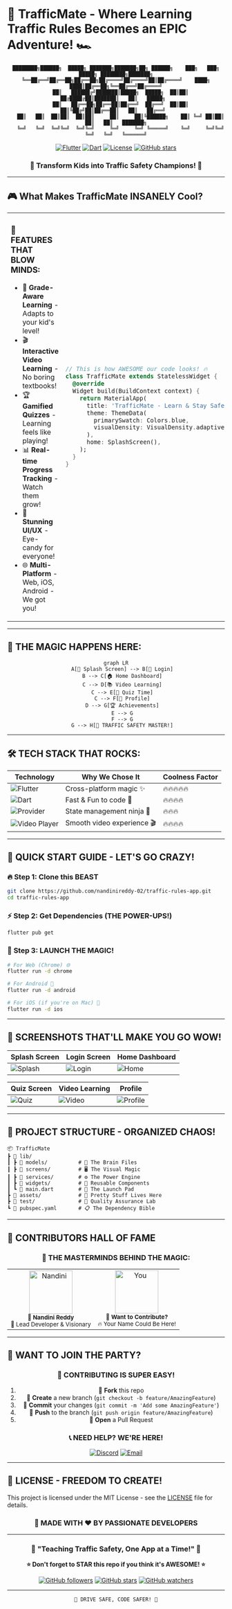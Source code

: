 # 🚦 TrafficMate - Where Learning Traffic Rules Becomes an EPIC Adventure! 🏎️

<div align="center">

```
████████╗██████╗  █████╗ ███████╗███████╗██╗ ██████╗    ███╗   ███╗ █████╗ ████████╗███████╗
╚══██╔══╝██╔══██╗██╔══██╗██╔════╝██╔════╝██║██╔════╝    ████╗ ████║██╔══██╗╚══██╔══╝██╔════╝
   ██║   ██████╔╝███████║█████╗  █████╗  ██║██║         ██╔████╔██║███████║   ██║   █████╗  
   ██║   ██╔══██╗██╔══██║██╔══╝  ██╔══╝  ██║██║         ██║╚██╔╝██║██╔══██║   ██║   ██╔══╝  
   ██║   ██║  ██║██║  ██║██║     ██║     ██║╚██████╗    ██║ ╚═╝ ██║██║  ██║   ██║   ███████╗
   ╚═╝   ╚═╝  ╚═╝╚═╝  ╚═╝╚═╝     ╚═╝     ╚═╝ ╚═════╝    ╚═╝     ╚═╝╚═╝  ╚═╝   ╚═╝   ╚══════╝
```

[![Flutter](https://img.shields.io/badge/Flutter-02569B?style=for-the-badge&logo=flutter&logoColor=white)](https://flutter.dev)
[![Dart](https://img.shields.io/badge/Dart-0175C2?style=for-the-badge&logo=dart&logoColor=white)](https://dart.dev)
[![License](https://img.shields.io/badge/License-MIT-yellow.svg?style=for-the-badge)](LICENSE)
[![GitHub stars](https://img.shields.io/github/stars/nandinireddy-02/traffic-rules-app.svg?style=for-the-badge)](https://github.com/nandinireddy-02/traffic-rules-app/stargazers)

### 🌟 Transform Kids into Traffic Safety Champions! 🌟

</div>

---

## 🎮 What Makes TrafficMate INSANELY Cool?

<table>
<tr>
<td width="50%">

### 🚀 **FEATURES THAT BLOW MINDS:**
- 🎯 **Grade-Aware Learning** - Adapts to your kid's level!
- 🎬 **Interactive Video Learning** - No boring textbooks!
- 🏆 **Gamified Quizzes** - Learning feels like playing!
- 📊 **Real-time Progress Tracking** - Watch them grow!
- 🎨 **Stunning UI/UX** - Eye-candy for everyone!
- 🌐 **Multi-Platform** - Web, iOS, Android - We got you!

</td>
<td width="50%">

```dart
// This is how AWESOME our code looks! 🔥
class TrafficMate extends StatelessWidget {
  @override
  Widget build(BuildContext context) {
    return MaterialApp(
      title: 'TrafficMate - Learn & Stay Safe!',
      theme: ThemeData(
        primarySwatch: Colors.blue,
        visualDensity: VisualDensity.adaptivePlatformDensity,
      ),
      home: SplashScreen(),
    );
  }
}
```

</td>
</tr>
</table>

---

## 🎪 **THE MAGIC HAPPENS HERE:**

<div align="center">

```mermaid
graph LR
    A[🌟 Splash Screen] --> B[🔐 Login]
    B --> C[🏠 Home Dashboard]
    C --> D[📚 Video Learning]
    C --> E[🎯 Quiz Time]
    C --> F[👤 Profile]
    D --> G[🏆 Achievements]
    E --> G
    F --> G
    G --> H[🎊 TRAFFIC SAFETY MASTER!]
```

</div>

---

## 🛠️ **TECH STACK THAT ROCKS:**

<div align="center">

| Technology | Why We Chose It | Coolness Factor |
|------------|----------------|----------------|
| ![Flutter](https://img.shields.io/badge/Flutter-02569B?style=flat&logo=flutter&logoColor=white) | Cross-platform magic ✨ | 🔥🔥🔥🔥🔥 |
| ![Dart](https://img.shields.io/badge/Dart-0175C2?style=flat&logo=dart&logoColor=white) | Fast & Fun to code 🚀 | 🔥🔥🔥🔥 |
| ![Provider](https://img.shields.io/badge/Provider-FF6B6B?style=flat) | State management ninja 🥷 | 🔥🔥🔥 |
| ![Video Player](https://img.shields.io/badge/VideoPlayer-4ECDC4?style=flat) | Smooth video experience 🎬 | 🔥🔥🔥🔥 |

</div>

---

## 🚀 **QUICK START GUIDE - LET'S GO CRAZY!**

### 🔥 **Step 1: Clone this BEAST**
```bash
git clone https://github.com/nandinireddy-02/traffic-rules-app.git
cd traffic-rules-app
```

### ⚡ **Step 2: Get Dependencies (THE POWER-UPS!)**
```bash
flutter pub get
```

### 🎊 **Step 3: LAUNCH THE MAGIC!**
```bash
# For Web (Chrome) 🌐
flutter run -d chrome

# For Android 📱
flutter run -d android

# For iOS (if you're on Mac) 🍎
flutter run -d ios
```

---

## 📱 **SCREENSHOTS THAT'LL MAKE YOU GO WOW!**

<div align="center">

| Splash Screen | Login Screen | Home Dashboard |
|---------------|--------------|----------------|
| ![Splash](https://via.placeholder.com/250x450/6366F1/FFFFFF?text=🚦+SPLASH) | ![Login](https://via.placeholder.com/250x450/8B5CF6/FFFFFF?text=🔐+LOGIN) | ![Home](https://via.placeholder.com/250x450/06B6D4/FFFFFF?text=🏠+HOME) |

| Quiz Screen | Video Learning | Profile |
|-------------|----------------|---------|
| ![Quiz](https://via.placeholder.com/250x450/EF4444/FFFFFF?text=🎯+QUIZ) | ![Video](https://via.placeholder.com/250x450/10B981/FFFFFF?text=🎬+VIDEO) | ![Profile](https://via.placeholder.com/250x450/F59E0B/FFFFFF?text=👤+PROFILE) |

</div>

---

## 🎯 **PROJECT STRUCTURE - ORGANIZED CHAOS!**

```
📦 TrafficMate
┣ 📂 lib/
┃ ┣ 📂 models/          # 🧠 The Brain Files
┃ ┣ 📂 screens/         # 🖥️ The Visual Magic  
┃ ┣ 📂 services/        # ⚙️ The Power Engine
┃ ┣ 📂 widgets/         # 🧩 Reusable Components
┃ ┗ 📜 main.dart        # 🚀 The Launch Pad
┣ 📂 assets/            # 🎨 Pretty Stuff Lives Here
┣ 📂 test/              # 🧪 Quality Assurance Lab
┗ 📜 pubspec.yaml       # 📋 The Dependency Bible
```

---

## 🌟 **CONTRIBUTORS HALL OF FAME**

<div align="center">

### 👑 **THE MASTERMINDS BEHIND THE MAGIC:**

<table>
<tr>
<td align="center">
<img src="https://github.com/nandinireddy-02.png" width="100px;" alt="Nandini"/>
<br />
<sub><b>🚀 Nandini Reddy</b></sub>
<br />
<sub>🎯 Lead Developer & Visionary</sub>
</td>
<td align="center">
<img src="https://via.placeholder.com/100x100/6366F1/FFFFFF?text=🤝" width="100px;" alt="You"/>
<br />
<sub><b>🌟 Want to Contribute?</b></sub>
<br />
<sub>🔥 Your Name Could Be Here!</sub>
</td>
</tr>
</table>

</div>

---

## 🎪 **WANT TO JOIN THE PARTY?**

<div align="center">

### 🚀 **CONTRIBUTING IS SUPER EASY!**

1. 🍴 **Fork** this repo
2. 🌿 **Create** a new branch (`git checkout -b feature/AmazingFeature`)
3. 💫 **Commit** your changes (`git commit -m 'Add some AmazingFeature'`)
4. 🚀 **Push** to the branch (`git push origin feature/AmazingFeature`)
5. 🎊 **Open** a Pull Request

### 📞 **NEED HELP? WE'RE HERE!**

[![Discord](https://img.shields.io/badge/Discord-7289DA?style=for-the-badge&logo=discord&logoColor=white)](https://discord.gg/yourserver)
[![Email](https://img.shields.io/badge/Email-D14836?style=for-the-badge&logo=gmail&logoColor=white)](mailto:nandinireddy02@gmail.com)

</div>

---

## 📄 **LICENSE - FREEDOM TO CREATE!**

This project is licensed under the MIT License - see the [LICENSE](LICENSE) file for details.

<div align="center">

### 🎊 **MADE WITH ❤️ BY PASSIONATE DEVELOPERS**

---

### 🚦 **"Teaching Traffic Safety, One App at a Time!"** 🚦

**⭐ Don't forget to STAR this repo if you think it's AWESOME! ⭐**

[![GitHub followers](https://img.shields.io/github/followers/nandinireddy-02.svg?style=social&label=Follow)](https://github.com/nandinireddy-02)
[![GitHub stars](https://img.shields.io/github/stars/nandinireddy-02/traffic-rules-app.svg?style=social&label=Star)](https://github.com/nandinireddy-02/traffic-rules-app)
[![GitHub watchers](https://img.shields.io/github/watchers/nandinireddy-02/traffic-rules-app.svg?style=social&label=Watch)](https://github.com/nandinireddy-02/traffic-rules-app)

</div>

---

<div align="center">

```
🚦 DRIVE SAFE, CODE SAFER! 🚦
```

</div>